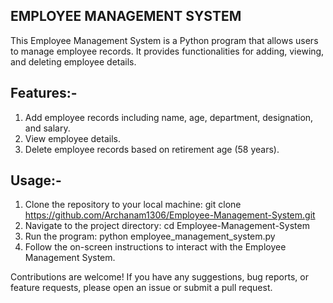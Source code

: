 ## EMPLOYEE MANAGEMENT SYSTEM
  This Employee Management System is a Python program that allows users to manage employee records.
  It provides functionalities for adding, viewing, and deleting employee details.

## Features:-
  1) Add employee records including name, age, department, designation, and salary.
  2) View employee details.
  3) Delete employee records based on retirement age (58 years).

## Usage:-
 1) Clone the repository to your local machine:
     git clone https://github.com/Archanam1306/Employee-Management-System.git
 2) Navigate to the project directory:
     cd Employee-Management-System
 3) Run the program:
     python employee_management_system.py
 4) Follow the on-screen instructions to interact with the Employee Management System.

    
Contributions are welcome! If you have any suggestions, bug reports, or feature requests, please open an issue or submit a pull request.

  
